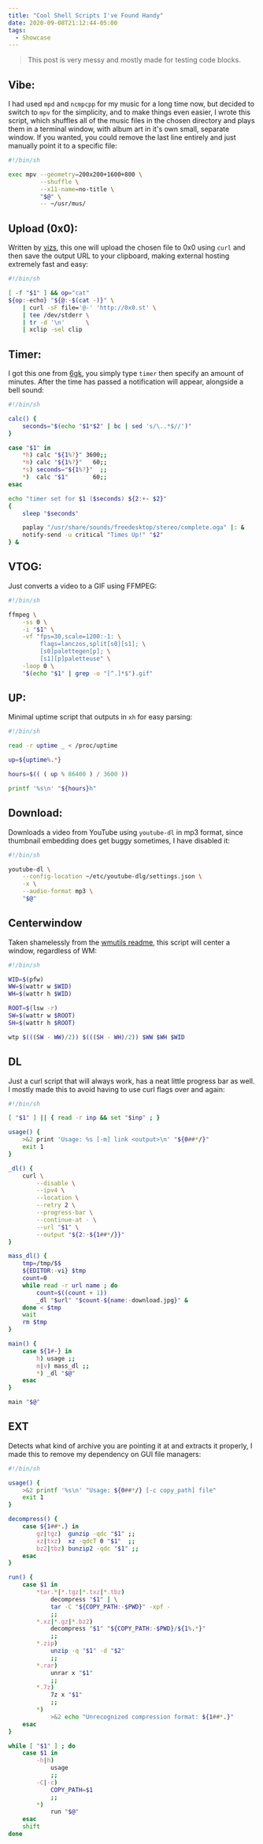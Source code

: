 ```yaml
---
title: "Cool Shell Scripts I've Found Handy"
date: 2020-09-08T21:12:44-05:00
tags:
  - Showcase
---
```


> This post is very messy and mostly made for testing code blocks.

## Vibe:

I had used `mpd` and `ncmpcpp` for my music for a long time now, but decided to switch to `mpv` for the simplicity, and to make things even easier, I wrote this script, which shuffles all of the music files in the chosen directory and plays them in a terminal window, with album art in it's own small, separate window. If you wanted, you could remove the last line entirely and just manually point it to a specific file:

```sh
#!/bin/sh

exec mpv --geometry=200x200+1600+800 \
         --shuffle \
         --x11-name=no-title \
         "$@" \
         -- ~/usr/mus/
```

## Upload (0x0):

Written by [vizs](https://github.com/vizs), this one will upload the chosen file to 0x0 using `curl` and then save the output URL to your clipboard, making external hosting extremely fast and easy:

```sh
#!/bin/sh

[ -f "$1" ] && op="cat"
${op:-echo} "${@:-$(cat -)}" \
	| curl -sF file='@-' 'http://0x0.st' \
	| tee /dev/stderr \
	| tr -d '\n'      \
	| xclip -sel clip
```

## Timer:

I got this one from [6gk](https://github.com/6gk), you simply type `timer` then specify an amount of minutes. After the time has passed a notification will appear, alongside a bell sound:

```sh
#!/bin/sh

calc() {
	seconds="$(echo "$1*$2" | bc | sed 's/\..*$//')"
}

case "$1" in
	*h) calc "${1%?}" 3600;;
	*m) calc "${1%?}"   60;;
	*s) seconds="${1%?}"  ;;
	*)  calc "$1"       60;;
esac

echo "timer set for $1 ($seconds) ${2:+- $2}"
{
	sleep "$seconds"

	paplay "/usr/share/sounds/freedesktop/stereo/complete.oga" |: &
	notify-send -u critical "Times Up!" "$2"
} &
```

## VTOG:

Just converts a video to a GIF using FFMPEG:

```sh
#!/bin/sh

ffmpeg \
	-ss 0 \
	-i "$1" \
	-vf "fps=30,scale=1200:-1: \
	     flags=lanczos,split[s0][s1]; \
	     [s0]palettegen[p]; \
	     [s1][p]paletteuse" \
	-loop 0 \
	"$(echo "$1" | grep -o "[^.]*$").gif"
```

## UP:

Minimal uptime script that outputs in `xh` for easy parsing:

```sh
#!/bin/sh

read -r uptime _ < /proc/uptime

up=${uptime%.*}

hours=$(( ( up % 86400 ) / 3600 ))

printf '%s\n' "${hours}h"
```

## Download:

Downloads a video from YouTube using `youtube-dl` in mp3 format, since thumbnail embedding does get buggy sometimes, I have disabled it:

```sh
#!/bin/sh

youtube-dl \
    --config-location ~/etc/youtube-dlg/settings.json \
    -x \
    --audio-format mp3 \
    "$@"
```

## Centerwindow

Taken shamelessly from the [wmutils readme](https://github.com/wmutils/core), this script will center a window, regardless of WM:

```sh
#!/bin/sh

WID=$(pfw)
WW=$(wattr w $WID)
WH=$(wattr h $WID)

ROOT=$(lsw -r)
SW=$(wattr w $ROOT)
SH=$(wattr h $ROOT)

wtp $(((SW - WW)/2)) $(((SH - WH)/2)) $WW $WH $WID
```

## DL

Just a curl script that will always work, has a neat little progress bar as well. I mostly made this to avoid having to use curl flags over and again:

```sh
#!/bin/sh

[ "$1" ] || { read -r inp && set "$inp" ; }

usage() {
    >&2 print 'Usage: %s [-m] link <output>\n' "${0##*/}"
    exit 1
}

_dl() {
    curl \
        --disable \
        --ipv4 \
        --location \
        --retry 2 \
        --progress-bar \
        --continue-at - \
        --url "$1" \
        --output "${2:-${1##*/}}"
}

mass_dl() {
    tmp=/tmp/$$
    ${EDITOR:-vi} $tmp
    count=0
    while read -r url name ; do
        count=$((count + 1))
        _dl "$url" "$count-${name:-download.jpg}" &
    done < $tmp
    wait
    rm $tmp
}

main() {
    case ${1#-} in
        h) usage ;;
        m|v) mass_dl ;;
        *) _dl "$@"
    esac
}

main "$@"
```

## EXT

Detects what kind of archive you are pointing it at and extracts it properly, I made this to remove my dependency on GUI file managers:

```sh
#!/bin/sh

usage() {
    >&2 printf '%s\n' "Usage: ${0##*/} [-c copy_path] file"
    exit 1
}

decompress() {
    case ${1##*.} in
        gz|tgz)  gunzip -qdc "$1" ;;
        xz|txz)  xz -qdcT 0 "$1"  ;;
        bz2|tbz) bunzip2 -qdc "$1" ;;
    esac
}

run() {
    case $1 in
        *tar.*|*.tgz|*.txz|*.tbz)
            decompress "$1" | \
            tar -C "${COPY_PATH:-$PWD}" -xpf -
            ;;
        *.xz|*.gz|*.bz2)
            decompress "$1" "${COPY_PATH:-$PWD}/${1%.*}"
            ;;
        *.zip)
            unzip -q "$1" -d "$2"
            ;;
        *.rar)
            unrar x "$1"
            ;;
        *.7z)
            7z x "$1"
            ;;
        *)
            >&2 echo "Unrecognized compression format: ${1##*.}"
    esac
}

while [ "$1" ] ; do
    case $1 in
        -h|h)
            usage
            ;;
        -C|-c)
            COPY_PATH=$1
            ;;
        *)
            run "$@"
    esac
    shift
done
```

